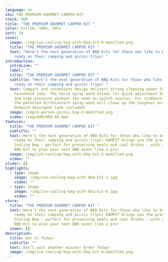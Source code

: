 ```yaml
---
language: en
sku: THE-PREMIUM-GOURMET-CAMPER-KIT
stock: 600
title: "THE PREMIUM GOURMET CAMPER KIT "
color: hsl(56, 100%, 50%)
sort: 10
cover:
  image: /img/ice-cooling-bag-with-bbq-kit-6-modified.png
  title: "THE PREMIUM GOURMET CAMPER KIT "
  text: "Here’s the next generation of BBQ Kits for those who like to be super
    ready on their camping and picnic trips! "
introduction:
  introLine: ""
  label: ""
  title: "THE PREMIUM GOURMET CAMPER KIT "
  subtitle: "Here’s the next generation of BBQ Kits for those who like to be super
    ready on their camping and picnic trips! "
  text: Compact and convenient design delivers strong cleaning power for most
    household jobs. The Vario spray wand allows for quick adjustment between low
    and high pressure without the need to switch nozzles. For stubborn stains,
    the patented Dirtblaster® spray wand will clean up the toughest areas.
    Onboard detergent tank included!
  image: /img/4-person-picnic-bag-2-modified.png
  video: /img/KARCHER-AD.mp4
features:
  title: "THE PREMIUM GOURMET CAMPER KIT "
  subtitle: ""
  text: Here’s the next generation of BBQ Kits for those who like to be super
    ready on their camping and picnic trips! KAMPIT brings you the premium Ice
    Cooling Bag – perfect for preserving meats and cool drinks - with a 12-piece
    BBQ Kit to plan your next BBQ event like a pro!
  image: /img/ice-cooling-bag-with-bbq-kit-2-modified.png
  video: ""
slider: []
highlights:
  - type: image
    image: /img/ice-cooling-bag-with-bbq-kit-1.jpg
    video: ""
  - type: image
    image: /img/ice-cooling-bag-with-bbq-kit-6.jpg
    video: ""
store:
  title: "THE PREMIUM GOURMET CAMPER KIT "
  text: Here’s the next generation of BBQ Kits for those who like to be super
    ready on their camping and picnic trips! KAMPIT brings you the premium Ice
    Cooling Bag – perfect for preserving meats and cool drinks - with a 12-piece
    BBQ Kit to plan your next BBQ event like a pro!
  items: []
description:
  title: Get it Today!
  subtitle: ""
  text: Don’t wait another minute! Order Today!
  image: /img/ice-cooling-bag-with-bbq-kit-6-modified.png
---
```

